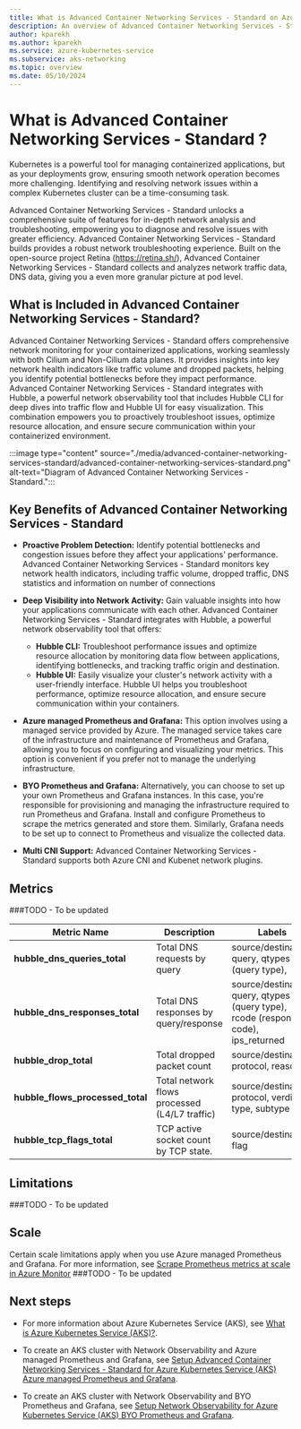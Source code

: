 ```yaml
---
title: What is Advanced Container Networking Services - Standard on Azure Kubernetes Service (AKS)?
description: An overview of Advanced Container Networking Services - Standard on Azure Kubernetes Service (AKS).
author: kparekh
ms.author: kparekh
ms.service: azure-kubernetes-service
ms.subservice: aks-networking
ms.topic: overview
ms.date: 05/10/2024
---
```


# What is Advanced Container Networking Services - Standard ?
Kubernetes is a powerful tool for managing containerized applications, but as your deployments grow, ensuring smooth network operation becomes more challenging. Identifying and resolving network issues within a complex Kubernetes cluster can be a time-consuming task.

Advanced Container Networking Services - Standard unlocks a comprehensive suite of features for in-depth network analysis and troubleshooting, empowering you to diagnose and resolve issues with greater efficiency. Advanced Container Networking Services - Standard builds  provides a robust network troubleshooting experience. Built on the open-source project Retina (https://retina.sh/), Advanced Container Networking Services - Standard collects and analyzes network traffic data, DNS data, giving you a even more granular picture at pod level. 

## What is Included in Advanced Container Networking Services - Standard?

Advanced Container Networking Services - Standard offers comprehensive network monitoring for your containerized applications, working seamlessly with both Cilium and Non-Cilium data planes. It provides insights into key network health indicators like traffic volume and dropped packets, helping you identify potential bottlenecks before they impact performance. Advanced Container Networking Services - Standard integrates with Hubble, a powerful network observability tool that includes Hubble CLI for deep dives into traffic flow and Hubble UI for easy visualization. This combination empowers you to proactively troubleshoot issues, optimize resource allocation, and ensure secure communication within your containerized environment.

:::image type="content" source="./media/advanced-container-networking-services-standard/advanced-container-networking-services-standard.png" alt-text="Diagram of Advanced Container Networking Services - Standard.":::

## Key Benefits of Advanced Container Networking Services - Standard

* **Proactive Problem Detection:** Identify potential bottlenecks and congestion issues before they affect your applications' performance. Advanced Container Networking Services - Standard  monitors key network health indicators, including traffic volume, dropped traffic, DNS statistics and information on number of connections

* **Deep Visibility into Network Activity:** Gain valuable insights into how your applications communicate with each other. Advanced Container Networking Services - Standard integrates with Hubble, a powerful network observability tool that offers:
  * **Hubble CLI:** Troubleshoot performance issues and optimize resource allocation by monitoring data flow between applications, identifying bottlenecks, and tracking traffic origin and destination.
  * **Hubble UI:** Easily visualize your cluster's network activity with a user-friendly interface. Hubble UI helps you troubleshoot performance, optimize resource allocation, and ensure secure communication within your containers.

* **Azure managed Prometheus and Grafana:** This option involves using a managed service provided by Azure. The managed service takes care of the infrastructure and maintenance of Prometheus and Grafana, allowing you to focus on configuring and visualizing your metrics. This option is convenient if you prefer not to manage the underlying infrastructure.

* **BYO Prometheus and Grafana:** Alternatively, you can choose to set up your own Prometheus and Grafana instances. In this case, you're responsible for provisioning and managing the infrastructure required to run Prometheus and Grafana. Install and configure Prometheus to scrape the metrics generated and store them. Similarly, Grafana needs to be set up to connect to Prometheus and visualize the collected data.

* **Multi CNI Support:** Advanced Container Networking Services - Standard supports both Azure CNI and Kubenet network plugins.


## Metrics

###TODO - To be updated 

| Metric Name | Description | Labels |
|-------------|-------------|--------|
| **hubble_dns_queries_total** | Total DNS requests by query | source/destination, query, qtypes (query type), |
| **hubble_dns_responses_total** | Total DNS responses by query/response | source/destination, query, qtypes (query type), rcode (response code), ips_returned
| **hubble_drop_total** | Total dropped packet count | source/destination, protocol, reason |
| **hubble_flows_processed_total** | Total network flows processed (L4/L7 traffic) | source/destination, protocol, verdict, type, subtype |
| **hubble_tcp_flags_total** | TCP active socket count by TCP state. | source/destination, flag |


## Limitations

###TODO - To be updated 

## Scale

Certain scale limitations apply when you use Azure managed Prometheus and Grafana. For more information, see [Scrape Prometheus metrics at scale in Azure Monitor](/azure/azure-monitor/essentials/prometheus-metrics-scrape-scale)
###TODO - To be updated 

## Next steps

- For more information about Azure Kubernetes Service (AKS), see [What is Azure Kubernetes Service (AKS)?](/azure/aks/intro-kubernetes).

- To create an AKS cluster with Network Observability and Azure managed Prometheus and Grafana, see [Setup  Advanced Container Networking Services - Standard for Azure Kubernetes Service (AKS) Azure managed Prometheus and Grafana](advanced-container-networking-services-standard-cli.md).

- To create an AKS cluster with Network Observability and BYO Prometheus and Grafana, see [Setup Network Observability for Azure Kubernetes Service (AKS) BYO Prometheus and Grafana](advanced-container-networking-services-standard-byo-cli.md).
